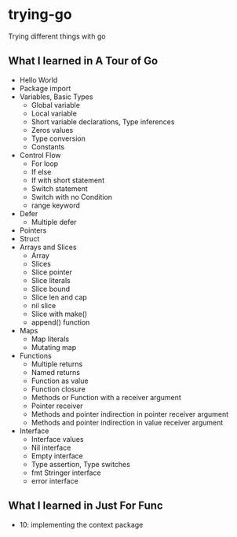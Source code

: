 # trying-go

Trying different things with go

## What I learned in A Tour of Go

-   Hello World
-   Package import
-   Variables, Basic Types
    -   Global variable
    -   Local variable
    -   Short variable declarations, Type inferences
    -   Zeros values
    -   Type conversion
    -   Constants
-   Control Flow
    -   For loop
    -   If else
    -   If with short statement
    -   Switch statement
    -   Switch with no Condition
    -   range keyword
-   Defer
    -   Multiple defer
-   Pointers
-   Struct
-   Arrays and Slices
    -   Array
    -   Slices
    -   Slice pointer
    -   Slice literals
    -   Slice bound
    -   Slice len and cap
    -   nil slice
    -   Slice with make()
    -   append() function
-   Maps
    -   Map literals
    -   Mutating map
-   Functions
    -   Multiple returns
    -   Named returns
    -   Function as value
    -   Function closure
    -   Methods or Function with a receiver argument
    -   Pointer receiver
    -   Methods and pointer indirection in pointer receiver argument
    -   Methods and pointer indirection in value receiver argument
-   Interface
    -   Interface values
    -   Nil interface
    -   Empty interface
    -   Type assertion, Type switches
    -   fmt Stringer interface
    -   error interface

## What I learned in Just For Func

-   10: implementing the context package
